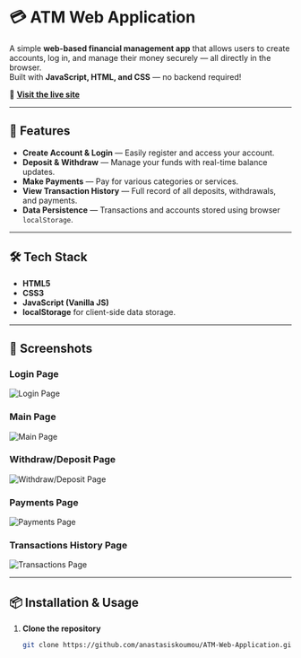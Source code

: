 # 💳 ATM Web Application

A simple **web-based financial management app** that allows users to create accounts, log in, and manage their money securely — all directly in the browser.  
Built with **JavaScript, HTML, and CSS** — no backend required!  

🔗 **[Visit the live site](https://anastasiskoumou.github.io/ATM-Web-Application/)**  

---

## 🚀 Features

- **Create Account & Login** — Easily register and access your account.  
- **Deposit & Withdraw** — Manage your funds with real-time balance updates.  
- **Make Payments** — Pay for various categories or services.  
- **View Transaction History** — Full record of all deposits, withdrawals, and payments.  
- **Data Persistence** — Transactions and accounts stored using browser `localStorage`.

---

## 🛠 Tech Stack
- **HTML5**
- **CSS3**
- **JavaScript (Vanilla JS)**
- **localStorage** for client-side data storage.

---

## 📸 Screenshots

### Login Page
![Login Page](<img width="889" height="501" alt="login_page" src="https://github.com/user-attachments/assets/495b1bb4-056c-4227-bf67-22d8a5ca0b30" />)

### Main Page
![Main Page](<img width="1332" height="560" alt="main_page" src="https://github.com/user-attachments/assets/73862cdb-cb77-46c5-af86-4dcadd5663c2" />)

### Withdraw/Deposit Page
![Withdraw/Deposit Page](<img width="1304" height="550" alt="withdraw_page" src="https://github.com/user-attachments/assets/ad5cfb7d-e023-485a-8d16-eb22a4d3b5ec" />)

### Payments Page
![Payments Page](<img width="1334" height="550" alt="payments_page" src="https://github.com/user-attachments/assets/c916dea8-d785-4502-bbdf-89b845a37898" />)

### Transactions History Page
![Transactions Page](<img width="1339" height="557" alt="history_page" src="https://github.com/user-attachments/assets/bbe3a9ae-a7cb-4579-8db7-ac4774541c63" />)

---

## 📦 Installation & Usage

1. **Clone the repository**  
   ```bash
   git clone https://github.com/anastasiskoumou/ATM-Web-Application.git
